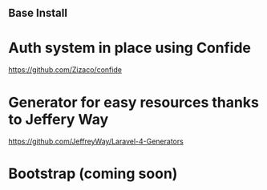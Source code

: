 ## Base Install

# Auth system in place using Confide

https://github.com/Zizaco/confide

# Generator for easy resources thanks to Jeffery Way

https://github.com/JeffreyWay/Laravel-4-Generators

# Bootstrap (coming soon)
